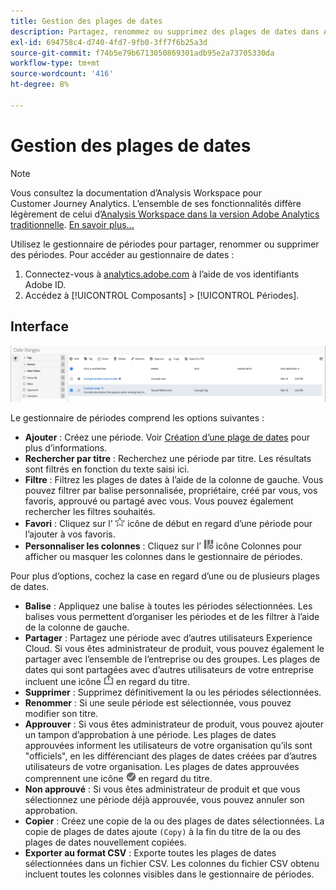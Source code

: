 ```yaml
---
title: Gestion des plages de dates
description: Partagez, renommez ou supprimez des plages de dates dans Analysis Workspace.
exl-id: 694758c4-d740-4fd7-9fb0-3ff7f6b25a3d
source-git-commit: f74b5e79b6713050869301adb95e2a73705330da
workflow-type: tm+mt
source-wordcount: '416'
ht-degree: 8%

---
```


# Gestion des plages de dates

>[!NOTE]
>
>Vous consultez la documentation d’Analysis Workspace pour Customer Journey Analytics. L’ensemble de ses fonctionnalités diffère légèrement de celui d’[Analysis Workspace dans la version Adobe Analytics traditionnelle](https://experienceleague.adobe.com/docs/analytics/analyze/analysis-workspace/home.html). [En savoir plus...](/help/getting-started/cja-aa.md)

Utilisez le gestionnaire de périodes pour partager, renommer ou supprimer des périodes. Pour accéder au gestionnaire de dates :

1. Connectez-vous à [analytics.adobe.com](https://analytics.adobe.com) à l’aide de vos identifiants Adobe ID.
1. Accédez à [!UICONTROL Composants] > [!UICONTROL Périodes].

## Interface

![Interface utilisateur](../assets/date-range-ui.png)

Le gestionnaire de périodes comprend les options suivantes :

* **Ajouter** : Créez une période. Voir [Création d’une plage de dates](create.md) pour plus d’informations.
* **Rechercher par titre** : Recherchez une période par titre. Les résultats sont filtrés en fonction du texte saisi ici.
* **Filtre** : Filtrez les plages de dates à l’aide de la colonne de gauche. Vous pouvez filtrer par balise personnalisée, propriétaire, créé par vous, vos favoris, approuvé ou partagé avec vous. Vous pouvez également rechercher les filtres souhaités.
* **Favori** : Cliquez sur l’ ![](../assets/star.png) icône de début en regard d’une période pour l’ajouter à vos favoris.
* **Personnaliser les colonnes** : Cliquez sur l’ ![](../assets/columns.png) icône Colonnes pour afficher ou masquer les colonnes dans le gestionnaire de périodes.

Pour plus d’options, cochez la case en regard d’une ou de plusieurs plages de dates.

* **Balise** : Appliquez une balise à toutes les périodes sélectionnées. Les balises vous permettent d’organiser les périodes et de les filtrer à l’aide de la colonne de gauche.
* **Partager** : Partagez une période avec d’autres utilisateurs Experience Cloud. Si vous êtes administrateur de produit, vous pouvez également le partager avec l’ensemble de l’entreprise ou des groupes. Les plages de dates qui sont partagées avec d’autres utilisateurs de votre entreprise incluent une icône ![shared](../assets/shared.png) en regard du titre.
* **Supprimer** : Supprimez définitivement la ou les périodes sélectionnées.
* **Renommer** : Si une seule période est sélectionnée, vous pouvez modifier son titre.
* **Approuver** : Si vous êtes administrateur de produit, vous pouvez ajouter un tampon d’approbation à une période. Les plages de dates approuvées informent les utilisateurs de votre organisation qu’ils sont &quot;officiels&quot;, en les différenciant des plages de dates créées par d’autres utilisateurs de votre organisation. Les plages de dates approuvées comprennent une icône ![approuvée](../assets/approved.png) en regard du titre.
* **Non approuvé** : Si vous êtes administrateur de produit et que vous sélectionnez une période déjà approuvée, vous pouvez annuler son approbation.
* **Copier** : Créez une copie de la ou des plages de dates sélectionnées. La copie de plages de dates ajoute `(Copy)` à la fin du titre de la ou des plages de dates nouvellement copiées.
* **Exporter au format CSV** : Exporte toutes les plages de dates sélectionnées dans un fichier CSV. Les colonnes du fichier CSV obtenu incluent toutes les colonnes visibles dans le gestionnaire de périodes.

